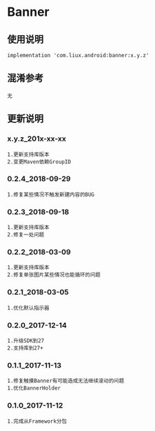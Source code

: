 Banner
===

使用说明
---
```
implementation 'com.liux.android:banner:x.y.z'
```

混淆参考
---
```
无
```

更新说明
---
### x.y.z_201x-xx-xx
    1.更新支持库版本
    2.变更Maven依赖GroupID

### 0.2.4_2018-09-29
    1.修复某些情况不触发新建内容的BUG
    
### 0.2.3_2018-09-18
    1.更新支持库版本
    2.修复一处问题
    
### 0.2.2_2018-03-09
    1.更新支持库版本
    2.修复单张图片某些情况也能循环的问题

### 0.2.1_2018-03-05
    1.优化默认指示器

### 0.2.0_2017-12-14
    1.升级SDK到27
    2.支持库到27+

### 0.1.1_2017-11-13
    1.修复触摸Banner有可能造成无法继续滚动的问题
    1.优化BannerHolder

### 0.1.0_2017-11-12
    1.完成从Framework分包